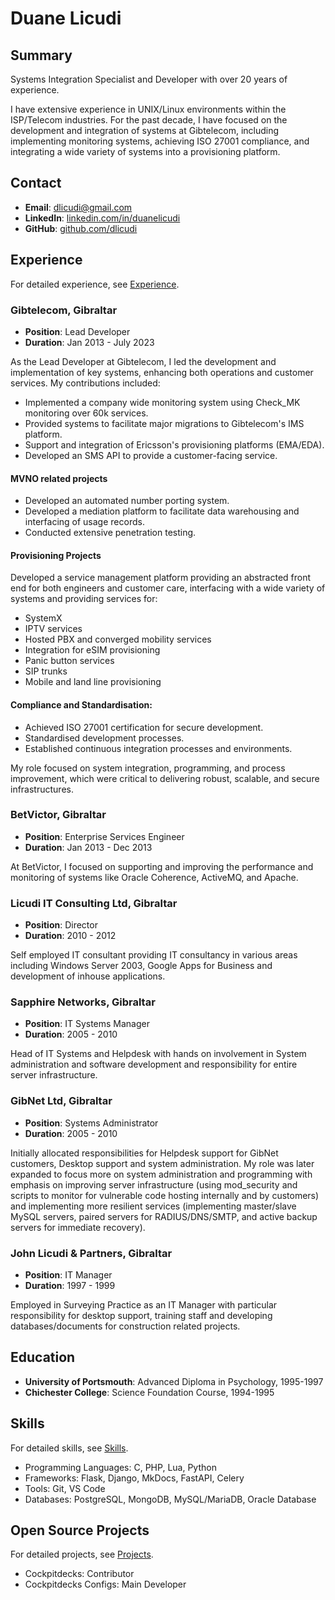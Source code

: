 # Duane Licudi

## Summary

Systems Integration Specialist and Developer with over 20 years of experience.

I have extensive experience in UNIX/Linux environments within the ISP/Telecom industries. For the past decade, I have focused on the development and integration of systems at Gibtelecom, including implementing monitoring systems, achieving ISO 27001 compliance, and integrating a wide variety of systems into a provisioning platform.


## Contact

- **Email**: dlicudi@gmail.com
- **LinkedIn**: [linkedin.com/in/duanelicudi](https://linkedin.com/in/dlicudi)
- **GitHub**: [github.com/dlicudi](https://github.com/dlicudi)

## Experience

For detailed experience, see [Experience](experience.md).

### Gibtelecom, Gibraltar
- **Position**: Lead Developer
- **Duration**: Jan 2013 - July 2023

As the Lead Developer at Gibtelecom, I led the development and implementation of key systems, enhancing both operations and customer services. My contributions included:

- Implemented a company wide monitoring system using Check_MK monitoring over 60k services. 
- Provided systems to facilitate major migrations to Gibtelecom's IMS platform.
- Support and integration of Ericsson's provisioning platforms (EMA/EDA).
- Developed an SMS API to provide a customer-facing service.

#### MVNO related projects
- Developed an automated number porting system.
- Developed a mediation platform to facilitate data warehousing and interfacing of usage records.
- Conducted extensive penetration testing.

#### Provisioning Projects

Developed a service management platform providing an abstracted front end for both engineers and customer care, interfacing with a wide variety of systems and providing services for:

- SystemX
- IPTV services
- Hosted PBX and converged mobility services
- Integration for eSIM provisioning
- Panic button services
- SIP trunks
- Mobile and land line provisioning


#### Compliance and Standardisation:
- Achieved ISO 27001 certification for secure development.
- Standardised development processes.
- Established continuous integration processes and environments.

My role focused on system integration, programming, and process improvement, which were critical to delivering robust, scalable, and secure infrastructures.

### BetVictor, Gibraltar
- **Position**: Enterprise Services Engineer
- **Duration**: Jan 2013 - Dec 2013

At BetVictor, I focused on supporting and improving the performance and monitoring of systems like Oracle Coherence, ActiveMQ, and Apache.


### Licudi IT Consulting Ltd, Gibraltar
- **Position**: Director
- **Duration**: 2010 - 2012

Self employed IT consultant providing IT consultancy in various areas including
Windows Server 2003, Google Apps for Business and development of inhouse applications.

### Sapphire Networks, Gibraltar
- **Position**: IT Systems Manager
- **Duration**: 2005 - 2010

Head of IT Systems and Helpdesk with hands on involvement in System administration and software development and responsibility for entire server infrastructure.

### GibNet Ltd, Gibraltar
- **Position**: Systems Administrator
- **Duration**: 2005 - 2010

Initially allocated responsibilities for Helpdesk support for GibNet customers, Desktop support
and system administration. My role was later expanded to focus more on system administration and
programming with emphasis on improving server infrastructure (using mod_security and scripts to
monitor for vulnerable code hosting internally and by customers) and implementing more resilient
services (implementing master/slave MySQL servers, paired servers for RADIUS/DNS/SMTP, and active backup servers for immediate recovery).

### John Licudi & Partners, Gibraltar
- **Position**: IT Manager
- **Duration**: 1997 - 1999

Employed in Surveying Practice as an IT Manager with particular responsibility for desktop support, training staff and developing databases/documents for construction related projects.

## Education
- **University of Portsmouth**: Advanced Diploma in Psychology, 1995-1997
- **Chichester College**: Science Foundation Course, 1994-1995

## Skills

For detailed skills, see [Skills](skills.md).

- Programming Languages: C, PHP, Lua, Python
- Frameworks: Flask, Django, MkDocs, FastAPI, Celery
- Tools: Git, VS Code
- Databases: PostgreSQL, MongoDB, MySQL/MariaDB, Oracle Database

## Open Source Projects

For detailed projects, see [Projects](projects.md).

- Cockpitdecks: Contributor
- Cockpitdecks Configs: Main Developer